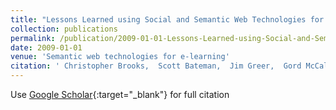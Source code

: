 ```yaml
---
title: "Lessons Learned using Social and Semantic Web Technologies for E-Learning."
collection: publications
permalink: /publication/2009-01-01-Lessons-Learned-using-Social-and-Semantic-Web-Technologies-for-E-Learning
date: 2009-01-01
venue: 'Semantic web technologies for e-learning'
citation: ' Christopher Brooks,  Scott Bateman,  Jim Greer,  Gord McCalla, &quot;Lessons Learned using Social and Semantic Web Technologies for E-Learning..&quot; Semantic web technologies for e-learning, 2009.'
---
```

Use [Google Scholar](https://scholar.google.com/scholar?q=Lessons+Learned+using+Social+and+Semantic+Web+Technologies+for+E+Learning.){:target="_blank"} for full citation